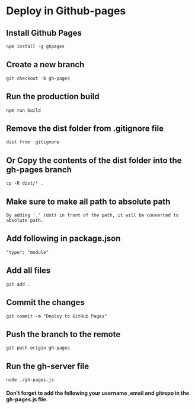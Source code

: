 # Deploy in Github-pages

 ## Install Github Pages
    npm install -g ghpages

## Create a new branch
    git checkout -b gh-pages

## Run the production build
    npm run build

##  Remove the dist folder from .gitignore file
    dist from .gitignore

## Or Copy the contents of the dist folder into the gh-pages branch
    cp -R dist/* .

## Make sure to make all path to absolute path  
    By adding '.' (dot) in front of the path, it will be converted to absolute path.

## Add following in package.json
    "type": "module"

## Add all files
    git add .

## Commit the changes
    git commit -m "Deploy to GitHub Pages"

## Push the branch to the remote
    git push origin gh-pages

## Run the gh-server file
    node ./gh-pages.js


#### Don't forget to add the following your username ,email and gitrepo in the gh-pages.js file.
